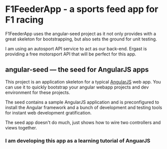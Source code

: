 # F1FeederApp - a sports feed app for F1 racing

F1FeederApp uses the angular-seed project as it not only provides with a great skeleton for bootstrapping, but also sets the ground for unit testing.

I am using an autosport API service to act as our back-end. Ergast is providing a free motorsport API that will be perfect for this app.


## angular-seed — the seed for AngularJS apps

This project is an application skeleton for a typical [AngularJS](http://angularjs.org/) web app.
You can use it to quickly bootstrap your angular webapp projects and dev environment for these
projects.

The seed contains a sample AngularJS application and is preconfigured to install the Angular
framework and a bunch of development and testing tools for instant web development gratification.

The seed app doesn't do much, just shows how to wire two controllers and views together.

### I am developing this app as a learning tutorial of AnguarJS

